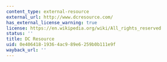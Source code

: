 ```yaml
---
content_type: external-resource
external_url: http://www.dcresource.com/
has_external_license_warning: true
license: https://en.wikipedia.org/wiki/All_rights_reserved
status: ''
title: DC Resource
uid: 0e406418-1936-4ac9-89e6-259b0b111e9f
wayback_url: ''
---
```

